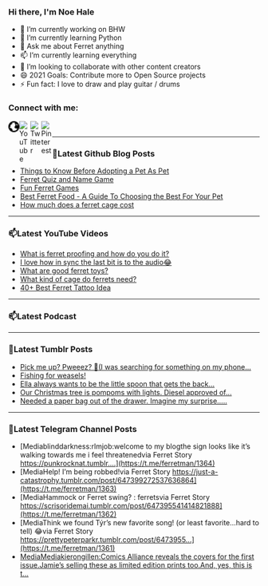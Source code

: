### Hi there, I'm Noe Hale

- 🔭 I’m currently working on BHW
- 🌱 I’m currently learning Python
- 💬 Ask me about Ferret anything
- 📫 I’m currently learning everything
- 🔭 I’m looking to collaborate with other content creators
- 😄 2021 Goals: Contribute more to Open Source projects
- ⚡ Fun fact: I love to draw and play guitar / drums

### Connect with me:

[<img align="left" alt="ferretvoice.com" width="22px" src="https://raw.githubusercontent.com/iconic/open-iconic/master/svg/globe.svg" />](https://ferretvoice.com)
[<img align="left" alt="YouTube" width="22px" src="https://cdn.jsdelivr.net/npm/simple-icons@v3/icons/youtube.svg" />](https://www.youtube.com/channel/UCk665XTfaMLVwFVWUmgnDiw)
[<img align="left" alt="Twitter" width="22px" src="https://cdn.jsdelivr.net/npm/simple-icons@v3/icons/twitter.svg" />](https://twitter.com/voiceferret)
[<img align="left" alt="Pinterest" width="22px" src="https://cdn.jsdelivr.net/npm/simple-icons@v3/icons/pinterest.svg" />](https://www.pinterest.com/voiceferret/)

<br />

---
### 🔭Latest Github Blog Posts
<!-- GITHUB:START -->
- [Things to Know Before Adopting a Pet As Pet](http://noehale.github.io/things-to-know-before-adopting-a-pet-as-pet/)
- [Ferret Quiz and Name Game](http://noehale.github.io/ferret-quiz/)
- [Fun Ferret Games](http://noehale.github.io/fun-ferret-games/)
- [Best Ferret Food - A Guide To Choosing the Best For Your Pet](http://noehale.github.io/best-ferret-food/)
- [How much does a ferret cage cost](http://noehale.github.io/how-much-does-a-ferret-cage-cost/)
<!-- GITHUB:END -->
---
### 📫Latest YouTube Videos

<!-- YOUTUBE:START -->
- [What is ferret proofing and how do you do it?](https://www.youtube.com/watch?v=81Syh_DJBQQ)
- [I love how in sync the last bit is to the audio😂](https://www.youtube.com/watch?v=WHBeGHwSlGY)
- [What are good ferret toys?](https://www.youtube.com/watch?v=tPxRilBzc0s)
- [What kind of cage do ferrets need?](https://www.youtube.com/watch?v=xzz6hC3sR5A)
- [40+ Best Ferret Tattoo Idea](https://www.youtube.com/watch?v=KIKqduR6Xcs)
<!-- YOUTUBE:END -->

---
### 📫Latest Podcast

<!-- PODCAST:START -->
<!-- PODCAST:END -->
---
### 📝Latest Tumblr Posts

<!-- TUMBLR:START -->
- [Pick me up? Pweeez? 🥺(I was searching for something on my phone...](https://come-forth-into-the-light.tumblr.com/post/647391724927418368)
- [Fishing for weasels!](https://come-forth-into-the-light.tumblr.com/post/647369108609007616)
- [Ella always wants to be the little spoon that gets the back...](https://come-forth-into-the-light.tumblr.com/post/647346450217451520)
- [Our Christmas tree is pompoms with lights. Diesel approved of...](https://come-forth-into-the-light.tumblr.com/post/647301122278686720)
- [Needed a paper bag out of the drawer. Imagine my surprise…..](https://come-forth-into-the-light.tumblr.com/post/647278535144357888)
<!-- TUMBLR:END -->
---
### 📝Latest Telegram Channel Posts

<!-- TELEGRAM:START -->
- [Mediablinddarkness:rlmjob:welcome to my blogthe sign looks like it’s walking towards me i feel threatenedvia Ferret Story https://punkrocknat.tumblr....](https://t.me/ferretman/1364)
- [MediaHelp! I’m being robbed!via Ferret Story https://just-a-catastrophy.tumblr.com/post/647399272537636864](https://t.me/ferretman/1363)
- [MediaHammock or Ferret swing? : ferretsvia Ferret Story https://scrisoridemai.tumblr.com/post/647395541414821888](https://t.me/ferretman/1362)
- [MediaThink we found Týr’s new favorite song! (or least favorite…hard to tell) 😂via Ferret Story https://prettypeterparkr.tumblr.com/post/6473955...](https://t.me/ferretman/1361)
- [MediaMediakierongillen:Comics Alliance reveals the covers for the first issue.Jamie’s selling these as limited edition prints too.And, yes, this is t...](https://t.me/ferretman/1360)
<!-- TELEGRAM:END -->
